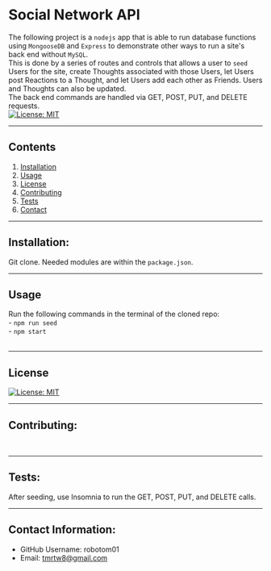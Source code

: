 # Social Network API  
  The following project is a `nodejs` app that is able to run database functions using `MongooseDB` and `Express` to demonstrate other ways to run a site's back end without `MySQL`.<br />This is done by a series of routes and controls that allows a user to `seed` Users for the site, create Thoughts associated with those Users, let Users post Reactions to a Thought, and let Users add each other as Friends. Users and Thoughts can also be updated.<br />The back end commands are handled via GET, POST, PUT, and DELETE requests. <br /> 
  [![License: MIT](https://img.shields.io/badge/License-MIT-yellow.svg)](https://opensource.org/licenses/MIT)<br />
  

  ---
  ## Contents

  1. [Installation](#installation)
  2. [Usage](#usage)
  3. [License](#license)
  4. [Contributing](#contributing)
  5. [Tests](#tests)
  6. [Contact](#contact)


  ---

  ## Installation:
  Git clone. Needed modules are within the `package.json`.<br />


  ---

  ## Usage
  Run the following commands in the terminal of the cloned repo:<br />- `npm run seed`<br />- `npm start`<br /><br />
  

  ---

  ## License
  [![License: MIT](https://img.shields.io/badge/License-MIT-yellow.svg)](https://opensource.org/licenses/MIT)<br />


  ---

  ## Contributing:
  <br />


  ---

  ## Tests:
  After seeding, use Insomnia to run the GET, POST, PUT, and DELETE calls.<br />


  ---

  ## Contact Information:
  * GitHub Username: robotom01
  * Email: tmrtw8@gmail.com  
  